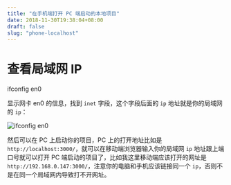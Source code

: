 ```yaml
---
title: "在手机端打开 PC 端启动的本地项目"
date: 2018-11-30T19:38:04+08:00
draft: false
slug: "phone-localhost"
---
```


# 查看局域网 IP

ifconfig en0

显示网卡 en0 的信息，找到 `inet` 字段，这个字段后面的 `ip` 地址就是你的局域网的 `ip`：

![ifconfig en0](https://static.intj.top/20190214151514.jpg)

然后可以在 PC 上启动你的项目，PC 上的打开地址比如是 `http://localhost:3000/`，就可以在移动端浏览器输入你的局域网 `ip` 地址跟上端口号就可以打开 PC 端启动的项目了，比如我这里移动端应该打开的网址是 `http://192.168.0.147:3000/`，注意你的电脑和手机应该链接同一个 `ip`，否则不是在同一个局域网内导致打不开网址。
